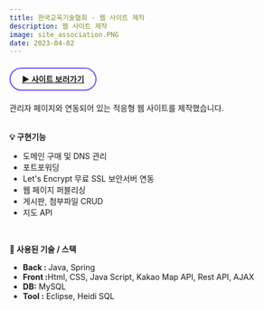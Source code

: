 ```yaml
---
title: 한국교육기술협회 - 웹 사이트 제작
description: 웹 사이트 제작
image: site_association.PNG
date: 2023-04-02
---
```

<br>
<!-- 페이지 보러가기 -->
<a href="https://kbc-association.com/" style="border: 2px solid #724CF9; border-radius: 30px;padding: 10px 20px;"><b>▶ 사이트 보러가기</b></a><br/><br/>

<!-- 글 내용 -->
관리자 페이지와 연동되어 있는 적응형 웹 사이트를 제작했습니다. <br/><br/>

<!-- 구현기능 -->
<b>💡 구현기능</b><br/>
<ul>
    <li>도메인 구매 및 DNS 관리</li>
    <li>포트포워딩</li>
    <li>Let's Encrypt 무료 SSL 보안서버 연동</li>
    <li>웹 페이지 퍼블리싱</li>
    <li>게시판, 첨부파일 CRUD</li>
    <li>지도 API</li>
</ul>
<br/>

<!-- 기술 스택 -->
<b>📌 사용된 기술 / 스택</b><br/> 
<ul>
    <li><b>Back : </b>Java, Spring</li>
    <li><b>Front :</b>Html, CSS, Java Script, Kakao Map API, Rest API, AJAX</li>
    <li><b>DB:</b> MySQL</li>
    <li><b>Tool :</b> Eclipse, Heidi SQL</li>
</ul>
<br/>

